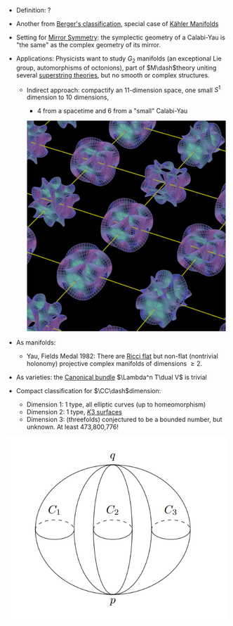 - Definition: ?

- Another from [Berger's classification](Holonomy%20Classification.md), special case of [Kähler Manifolds](Kähler%20Manifold)

- Setting for [Mirror Symmetry](Mirror%20Symmetry.md): the symplectic geometry of a Calabi-Yau is "the same" as the complex geometry of its mirror.

- Applications: Physicists want to study $G_2$ manifolds (an exceptional Lie group, automorphisms of octonions), part of $M\dash$theory uniting several [superstring theories](Superstring%20theory.md), but no smooth or complex structures. 
  - Indirect approach: compactify an 11-dimension space, one small $S^1$ dimension to 10 dimensions, 
    - 4 from a spacetime and 6 from a "small" Calabi-Yau

	![Calabi-Yau "Strings"](figures/Calabi.png)


- As manifolds: 

  - Yau, Fields Medal 1982: There are [Ricci flat](Ricci%20curvature.md) but non-flat (nontrivial holonomy) projective complex manifolds of dimensions $\geq 2$.

- As varieties: the [Canonical bundle](Canonical%20bundle) $\Lambda^n T\dual V$ is trivial

- Compact classification for $\CC\dash$dimension:
  - Dimension 1: 1 type, all elliptic curves (up to homeomorphism)
  - Dimension 2: 1 type, [$K3$ surfaces](K3%20Surface)
  - Dimension 3: (threefolds) conjectured to be a bounded number, but unknown.
    At least 473,800,776!


![Example (from Jim Bryan): The Bananafold](figures/CY3fold.png)